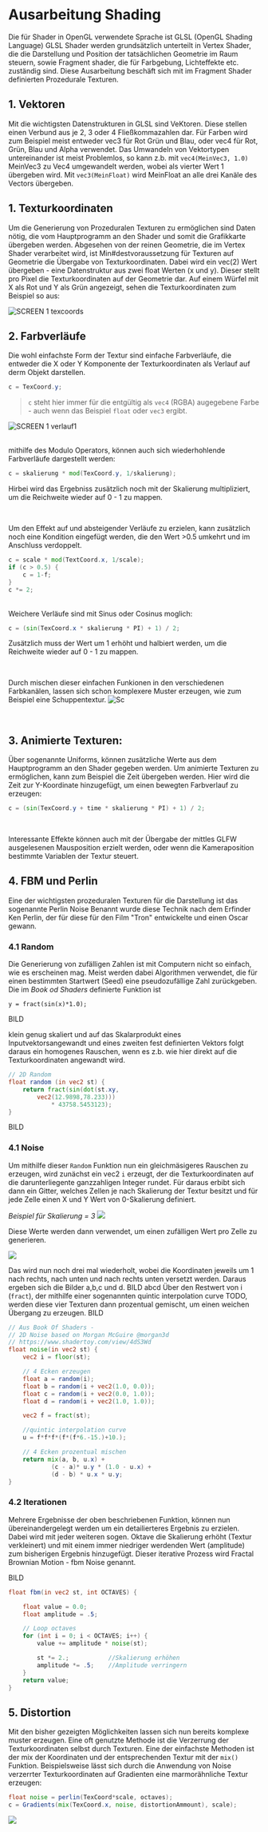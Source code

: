 # Ausarbeitung Shading


Die für Shader in OpenGL verwendete Sprache ist GLSL (OpenGL Shading Language)
GLSL Shader werden grundsätzlich unterteilt in Vertex Shader, die die Darstellung und Position der tatsächlichen Geometrie im Raum steuern, sowie Fragment shader, die für Farbgebung, Lichteffekte etc. zuständig sind. Diese Ausarbeitung beschäft sich mit im Fragment Shader definierten Prozedurale Texturen.

## 1. Vektoren
Mit die wichtigsten Datenstrukturen in GLSL sind VeKtoren. Diese stellen einen Verbund aus je 2, 3 oder 4 Fließkommazahlen dar. Für Farben wird zum Beispiel meist entweder vec3 für Rot Grün und Blau, oder vec4 für Rot, Grün, Blau und Alpha verwendet.
Das Umwandeln von Vektortypen untereinander ist meist Problemlos, so kann z.b. mit
`vec4(MeinVec3, 1.0)` MeinVec3 zu Vec4 umgewandelt werden, wobei als vierter Wert 1 übergeben wird. Mit `vec3(MeinFloat)` wird MeinFloat an alle drei Kanäle des Vectors übergeben.


## 1. Texturkoordinaten
Um die Generierung von Prozeduralen Texturen zu ermöglichen sind Daten nötig, die vom Hauptprogramm an den Shader und somit die Grafikkarte übergeben werden. Abgesehen von der reinen Geometrie, die im Vertex Shader verarbeitet wird, ist Min#destvoraussetzung für Texturen auf Geometrie die Übergabe von Texturkoordinaten. Dabei wird ein vec(2) Wert übergeben - eine Datenstruktur aus zwei float Werten (x und y). Dieser stellt pro Pixel die Texturkoordinaten auf der Geometrie dar. Auf einem Würfel mit X als Rot und Y als Grün angezeigt, sehen die Texturkoordinaten zum Beispiel so aus:

![SCREEN 1 texcoords]()

## 2. Farbverläufe
Die wohl einfachste Form der Textur sind einfache Farbverläufe, die entweder die X oder Y Komponente der Texturkoordinaten als Verlauf auf derm Objekt darstellen.

```glsl
c = TexCoord.y;
```
> `c` steht hier immer für die entgültig als `vec4` (RGBA) augegebene Farbe - auch wenn das Beispiel `float` oder `vec3` ergibt.

![SCREEN 1 verlauf1]()

<br>
mithilfe des Modulo Operators, können auch sich wiederhohlende Farbverläufe dargestellt werden:

```glsl
c = skalierung * mod(TexCoord.y, 1/skalierung);
```
Hirbei wird das Ergebniss zusätzlich noch mit der Skalierung multipliziert, um die Reichweite wieder auf 0 - 1 zu mappen.

<br>

Um den Effekt auf und absteigender Verläufe zu erzielen, kann zusätzlich noch eine Kondition eingefügt werden, die den Wert >0.5 umkehrt und im Anschluss verdoppelt.
```glsl
c = scale * mod(TextCoord.x, 1/scale);
if (c > 0.5) {
    c = 1-f;
}
c *= 2;
```
<br>
Weichere Verläufe sind mit Sinus oder Cosinus moglich:

```glsl
c = (sin(TexCoord.x * skalierung * PI) + 1) / 2;
```
Zusätzlich muss der Wert um 1 erhöht und halbiert werden, um die Reichweite wieder auf 0 - 1 zu mappen.

<br>

Durch mischen dieser einfachen Funkionen in den verschiedenen Farbkanälen, lassen sich schon komplexere Muster erzeugen, wie zum Beispiel eine Schuppentextur.
![Sc]()

<br>

## 3. Animierte Texturen:
Über sogenannte Uniforms, können zusätzliche Werte aus dem Hauptprogramm an den Shader gegeben werden. Um animierte Texturen zu ermöglichen, kann zum Beispiel die Zeit übergeben werden.
Hier wird die Zeit zur Y-Koordinate hinzugefügt, um einen bewegten Farbverlauf zu erzeugen:

```glsl
c = (sin(TexCoord.y + time * skalierung * PI) + 1) / 2;
```
<br>

Interessante Effekte können auch mit der Übergabe der mittles GLFW ausgelesenen Mausposition erzielt werden, oder wenn die Kameraposition bestimmte Variablen der Textur steuert.

## 4. FBM und Perlin
Eine der wichtigsten prozeduralen Texturen für die Darstellung ist das sogenannte Perlin Noise Benannt wurde diese Technik nach dem Erfinder Ken Perlin, der für diese für den Film "Tron" entwickelte und einen Oscar gewann.

### 4.1 Random
Die Generierung von zufälligen Zahlen ist mit Computern nicht so einfach, wie es erscheinen mag. Meist werden dabei Algorithmen verwendet, die für einen bestimmten Startwert (Seed) eine pseudozufällige Zahl zurückgeben. Die im *Book od Shaders* definierte Funktion ist 
```
y = fract(sin(x)*1.0);
```
BILD

klein genug skaliert und auf das Skalarprodukt eines Inputvektorsangewandt und eines zweiten fest definierten Vektors folgt daraus ein homogenes Rauschen, wenn es z.b. wie hier direkt auf die Texturkoordinaten angewandt wird.

```glsl
// 2D Random
float random (in vec2 st) {
    return fract(sin(dot(st.xy,
        vec2(12.9898,78.233)))
            * 43758.5453123);
}
```
BILD

### 4.1 Noise
Um mithilfe dieser `Random` Funktion nun ein gleichmäsigeres Rauschen zu erzeugen, wird zunächst ein vec2 `i` erzeugt, der die Texturkoordinaten auf die darunterliegente ganzzahligen Integer rundet. Für daraus erbibt sich dann ein Gitter, welches Zellen je nach Skalierung der Textur besitzt und für jede Zelle einen X und Y Wert von 0-Skalierung definiert.

*Beispiel für Skalierung = 3*
![](img/table.png)

Diese Werte werden dann verwendet, um einen zufälligen Wert pro Zelle zu generieren.

![](img/9.png)

Das wird nun noch drei mal wiederholt, wobei die Koordinaten jeweils um 1 nach rechts, nach unten und nach rechts unten versetzt werden. Daraus ergeben sich die Bilder a,b,c und d.
BILD abcd
Über den Restwert von i (`fract`), der mithilfe einer sogenannten quintic interpolation curve TODO, werden diese vier Texturen dann prozentual gemischt, um einen weichen Übergang zu erzeugen.
BILD

```glsl
// Aus Book Of Shaders -
// 2D Noise based on Morgan McGuire @morgan3d
// https://www.shadertoy.com/view/4dS3Wd
float noise(in vec2 st) {
    vec2 i = floor(st);

    // 4 Ecken erzeugen
    float a = random(i);
    float b = random(i + vec2(1.0, 0.0));
    float c = random(i + vec2(0.0, 1.0));
    float d = random(i + vec2(1.0, 1.0));

    vec2 f = fract(st);

    //quintic interpolation curve
    u = f*f*f*(f*(f*6.-15.)+10.);

    // 4 Ecken prozentual mischen
    return mix(a, b, u.x) +
            (c - a)* u.y * (1.0 - u.x) +
            (d - b) * u.x * u.y;
}
```
### 4.2 Iterationen
Mehrere Ergebnisse der oben beschriebenen Funktion, können nun übereinandergelegt werden um ein detailierteres Ergebnis zu erzielen. Dabei wird mit jeder weiteren sogen. Oktave die Skalierung erhöht (Textur verkleinert) und mit einem immer niedriger werdenden Wert (amplitude) zum bisherigen Ergebnis hinzugefügt.
Dieser iterative Prozess wird Fractal Brownian Motion - fbm Noise genannt.

BILD 

```glsl
float fbm(in vec2 st, int OCTAVES) {

    float value = 0.0;
    float amplitude = .5;

    // Loop octaves
    for (int i = 0; i < OCTAVES; i++) {
        value += amplitude * noise(st);

        st *= 2.;           //Skalierung erhöhen
        amplitude *= .5;    //Amplitude verringern
    }
    return value;
}
```

## 5. Distortion
Mit den bisher gezeigten Möglichkeiten lassen sich nun bereits komplexe muster erzeugen. Eine oft genutzte Methode ist die Verzerrung der Texturkoordinaten selbst durch Texturen. Eine der einfachste Methoden ist der mix der Koordinaten und der entsprechenden Textur mit der `mix()` Funktion. Beispielsweise lässt sich durch die Anwendung von Noise verzerrter Texturkoordinaten auf Gradienten eine marmorähnliche Textur erzeugen:
```glsl
float noise = perlin(TexCoord*scale, octaves);
c = Gradients(mix(TexCoord.x, noise, distortionAmmount), scale);
```
![](img/13.png)
